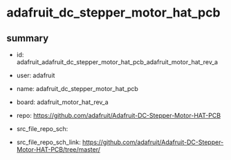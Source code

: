 # adafruit_dc_stepper_motor_hat_pcb
 
## summary 
* id: adafruit_adafruit_dc_stepper_motor_hat_pcb_adafruit_motor_hat_rev_a
* user: adafruit
* name: adafruit_dc_stepper_motor_hat_pcb
* board: adafruit_motor_hat_rev_a
* repo: https://github.com/adafruit/Adafruit-DC-Stepper-Motor-HAT-PCB



* src_file_repo_sch: 
* src_file_repo_sch_link: https://github.com/adafruit/Adafruit-DC-Stepper-Motor-HAT-PCB/tree/master/






